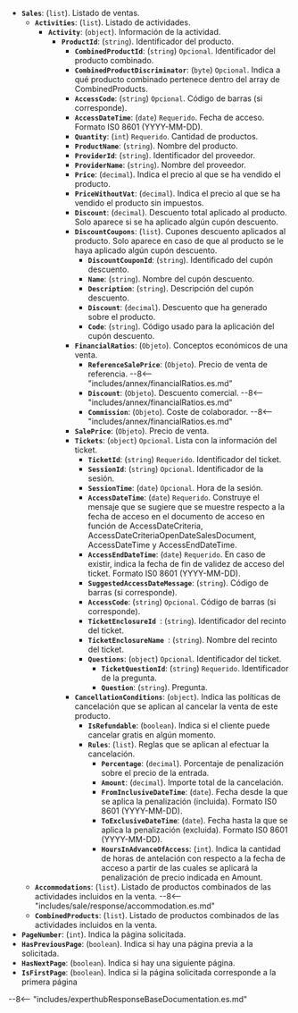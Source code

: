 ﻿- **``Sales``**: (``list``). Listado de ventas.
    - **``Activities``**: (``list``). Listado de actividades.
        - **``Activity``**: (``object``). Información de la actividad.
          - **``ProductId``**: (``string``). Identificador del producto.
            - **``CombinedProductId``**: (``string``) ``Opcional``. Identificador del producto combinado.
            - **``CombinedProductDiscriminator``**: (``byte``) ``Opcional``. Indica a qué producto combinado pertenece dentro del array de CombinedProducts.
            - **``AccessCode``**: (``string``) ``Opcional``. Código de barras (si corresponde).
            - **``AccessDateTime``**: (``date``) ``Requerido``. Fecha de acceso. Formato IS0 8601 (YYYY-MM-DD).
            - **``Quantity``**: (``int``) ``Requerido``. Cantidad de productos.
            - **``ProductName``**: (``string``). Nombre del producto.
            - **``ProviderId``**: (``string``). Identificador del proveedor.
            - **``ProviderName``**: (``string``). Nombre del proveedor.
            - **``Price``**: (``decimal``). Indica el precio al que se ha vendido el producto.
            - **``PriceWithoutVat``**: (``decimal``). Indica el precio al que se ha vendido el producto sin impuestos.
            - **``Discount``**: (``decimal``). Descuento total aplicado al producto. Solo aparece si se ha aplicado algún cupón descuento.
            - **``DiscountCoupons``**: (``list``). Cupones descuento aplicados al producto. Solo aparece en caso de que al producto se le haya aplicado algún cupón descuento.
                - **``DiscountCouponId``**: (``string``). Identificado del cupón descuento.
                - **``Name``**: (``string``). Nombre del cupón descuento.
                - **``Description``**: (``string``). Descripción del cupón descuento.
                - **``Discount``**: (``decimal``). Descuento que ha generado sobre el producto.
                - **``Code``**: (``string``). Código usado para la aplicación del cupón descuento.
            - **``FinancialRatios``**: (``Objeto``). Conceptos económicos de una venta.
                - **``ReferenceSalePrice``**: (``Objeto``). Precio de venta de referencia.
                  --8<-- "includes/annex/financialRatios.es.md"
                - **``Discount``**: (``Objeto``). Descuento comercial.
                  --8<-- "includes/annex/financialRatios.es.md"
                - **``Commission``**: (``Objeto``). Coste de colaborador.
                  --8<-- "includes/annex/financialRatios.es.md"
            - **``SalePrice``**: (``Objeto``). Precio de venta.
            - **``Tickets``**: (``object``) ``Opcional``. Lista con la información del ticket.
                - **``TicketId``**: (``string``) ``Requerido``. Identificador del ticket.
                - **``SessionId``**: (``string``) ``Opcional``. Identificador de la sesión.
                - **``SessionTime``**: (``date``) ``Opcional``. Hora de la sesión.
                - **``AccessDateTime``**: (``date``) ``Requerido``. Construye el mensaje que se sugiere que se muestre respecto a la fecha de acceso en el documento de acceso en función de AccessDateCriteria, AccessDateCriteriaOpenDateSalesDocument, AccessDateTime y AccessEndDateTime.
                - **``AccessEndDateTime``**: (``date``) ``Requerido``. En caso de existir, indica la fecha de fin de validez de acceso del ticket. Formato IS0 8601 (YYYY-MM-DD).
                - **``SuggestedAccessDateMessage``**: (``string``). Código de barras (si corresponde).
                - **``AccessCode``**: (``string``) ``Opcional``. Código de barras (si corresponde).
                - **``TicketEnclosureId ``**: (``string``). Identificador del recinto del ticket.
                - **``TicketEnclosureName ``**: (``string``). Nombre del recinto del ticket.
                - **``Questions``**: (``object``) ``Opcional``. Identificador del ticket.
                    - **``TicketQuestionId``**: (``string``) ``Requerido``. Identificador de la pregunta.
                    - **``Question``**: (``string``). Pregunta.
            - **``CancellationConditions``**: (``object``). Indica las políticas de cancelación que se aplican al cancelar la venta de este producto.
                - **``IsRefundable``**: (``boolean``). Indica si el cliente puede cancelar gratis en algún momento.
                - **``Rules``**: (``list``). Reglas que se aplican al efectuar la cancelación.
                    - **``Percentage``**: (``decimal``). Porcentaje de penalización sobre el precio de la entrada.
                    - **``Amount``**: (``decimal``). Importe total de la cancelación.
                    - **``FromInclusiveDateTime``**: (``date``). Fecha desde la que se aplica la penalización (incluida). Formato IS0 8601 (YYYY-MM-DD).
                    - **``ToExclusiveDateTime``**: (``date``). Fecha hasta la que se aplica la penalización (excluida). Formato IS0 8601 (YYYY-MM-DD).
                    - **``HoursInAdvanceOfAccess``**: (``int``). Indica la cantidad de horas de antelación con respecto a la fecha de acceso a partir de las cuales se aplicará la penalización de precio indicada en Amount.
    - **``Accommodations``**: (``list``). Listado de productos combinados de las actividades incluidos en la venta.
          --8<-- "includes/sale/response/accommodation.es.md"    
    - **``CombinedProducts``**: (``list``). Listado de productos combinados de las actividades incluidos en la venta.
- **``PageNumber``**: (``int``). Indica la página solicitada.
- **``HasPreviousPage``**: (``boolean``). Indica si hay una página previa a la solicitada.
- **``HasNextPage``**: (``boolean``). Indica si hay una siguiente página.
- **``IsFirstPage``**: (``boolean``). Indica si la página solicitada corresponde a la primera página

--8<-- "includes/experthubResponseBaseDocumentation.es.md"